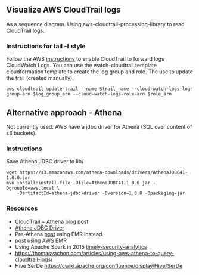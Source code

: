 ## Visualize AWS CloudTrail logs

As a sequence diagram. Using aws-cloudtrail-processing-library to read CloudTrail logs.

### Instructions for tail -f style

Follow the AWS [instructions](http://docs.aws.amazon.com/awscloudtrail/latest/userguide/send-cloudtrail-events-to-cloudwatch-logs.html) to enable CloudTrail to forward logs CloudWatch Logs.
You can use the watch-cloudtrail.template cloudformation template to create the log group and role. The use to update the trail (created manually).

    aws cloudtrail update-trail --name $trail_name --cloud-watch-logs-log-group-arn $log_group_arn --cloud-watch-logs-role-arn $role_arn

## Alternative approach - Athena

Not currently used. AWS have a jdbc driver for Athena (SQL over content of s3 buckets).

### Instructions

Save Athena JDBC driver to lib/

    wget https://s3.amazonaws.com/athena-downloads/drivers/AthenaJDBC41-1.0.0.jar
    mvn install:install-file -Dfile=AthenaJDBC41-1.0.0.jar -DgroupId=aws.local \
        -DartifactId=athena-jdbc-driver -Dversion=1.0.0 -Dpackaging=jar

### Resources

* CloudTrail + Athena [blog post](https://aws.amazon.com/blogs/big-data/aws-cloudtrail-and-amazon-athena-dive-deep-to-analyze-security-compliance-and-operational-activity/)
* [Athena JDBC Driver](http://docs.aws.amazon.com/athena/latest/ug/connect-with-jdbc.html)
* Pre-Athena [post](http://blog.fzakaria.com/2014/10/13/analyzing-cloudtrail-logs-using-hivehadoop/) using EMR instead.
* [post](http://aws.mannem.me/?p=1366) using AWS EMR
* Using Apache Spark in 2015 [timely-security-analytics](https://github.com/awslabs/timely-security-analytics)
* https://thomasvachon.com/articles/using-aws-athena-to-query-cloudtrail-logs/
* Hive SerDe https://cwiki.apache.org/confluence/display/Hive/SerDe